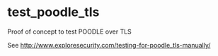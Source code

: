 # test_poodle_tls
Proof of concept to test POODLE over TLS

See http://www.exploresecurity.com/testing-for-poodle_tls-manually/
